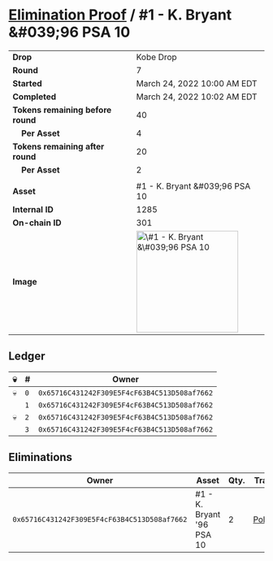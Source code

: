# [Elimination Proof](./readme.md) / \#1 - K. Bryant &\#039;96 PSA 10

|                                       |                                                                                                                                                                                                      |
| ------------------------------------- | ---------------------------------------------------------------------------------------------------------------------------------------------------------------------------------------------------- |
| **Drop**                              | Kobe Drop                                                                                                                                                                                            |
| **Round**                             | 7                                                                                                                                                                                                    |
| **Started**                           | March 24, 2022 10:00 AM EDT                                                                                                                                                                          |
| **Completed**                         | March 24, 2022 10:02 AM EDT                                                                                                                                                                          |
| **Tokens remaining before round**     | 40                                                                                                                                                                                                   |
| **&nbsp;&nbsp;&nbsp;&nbsp;Per Asset** | 4                                                                                                                                                                                                    |
| **Tokens remaining after round**      | 20                                                                                                                                                                                                   |
| **&nbsp;&nbsp;&nbsp;&nbsp;Per Asset** | 2                                                                                                                                                                                                    |
|                                       |                                                                                                                                                                                                      |
| **Asset**                             | \#1 - K. Bryant &\#039;96 PSA 10                                                                                                                                                                     |
| **Internal ID**                       | 1285                                                                                                                                                                                                 |
| **On-chain ID**                       | 301                                                                                                                                                                                                  |
| **Image**                             | <img src="https://tcdn.blokpax.com/95d5aeda-7ad8-4fe3-8a59-b3558ca834ca/a5a6ebfbb2c8dc308290452e09bfc59a3b486d093fb6146a8640d7d98257e21a.jpg" height="200" alt="\#1 - K. Bryant &\#039;96 PSA 10" /> |

## Ledger

| 💀  | #   | Owner                                        |
| --- | --- | -------------------------------------------- |
| 💀  | `0` | `0x65716C431242F309E5F4cF63B4C513D508af7662` |
|     | `1` | `0x65716C431242F309E5F4cF63B4C513D508af7662` |
| 💀  | `2` | `0x65716C431242F309E5F4cF63B4C513D508af7662` |
|     | `3` | `0x65716C431242F309E5F4cF63B4C513D508af7662` |

## Eliminations

| Owner                                        | Asset                      | Qty. | Transaction                                                                                                  |
| -------------------------------------------- | -------------------------- | ---- | ------------------------------------------------------------------------------------------------------------ |
| `0x65716C431242F309E5F4cF63B4C513D508af7662` | \#1 - K. Bryant '96 PSA 10 | 2    | [Polygonscan](https://polygonscan.com/tx/0x8e6d034fc0076e8a2cfb26a60f5245cfc66f0f585f7b84de3dd22e1326dad00f) |
